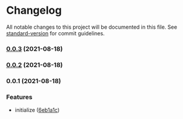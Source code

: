 # Changelog

All notable changes to this project will be documented in this file. See [standard-version](https://github.com/conventional-changelog/standard-version) for commit guidelines.

### [0.0.3](https://github.com/emperorhan/typescript-fastify-boilerplate/compare/v0.0.2...v0.0.3) (2021-08-18)

### [0.0.2](https://github.com/emperorhan/typescript-fastify-boilerplate/compare/v0.0.1...v0.0.2) (2021-08-18)

### 0.0.1 (2021-08-18)


### Features

* initialize ([6eb1a1c](https://github.com/emperorhan/typescript-fastify-boilerplate/commit/6eb1a1c1509c73b6ddbc2493a55127113e521eb4))
